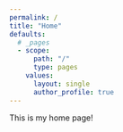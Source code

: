 ```yaml
---
permalink: /
title: "Home"
defaults:
  # _pages
  - scope:
      path: "/"
      type: pages
    values:
      layout: single
      author_profile: true
---
```


This is my home page!